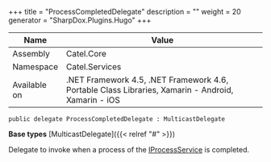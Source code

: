 

+++
title = "ProcessCompletedDelegate" 
description = ""
weight = 20
generator = "SharpDox.Plugins.Hugo"
+++

Name|Value
---|---
Assembly|Catel.Core
Namespace|Catel.Services
Available on|.NET Framework 4.5, .NET Framework 4.6, Portable Class Libraries, Xamarin - Android, Xamarin - iOS

```
public delegate ProcessCompletedDelegate : MulticastDelegate
```

**Base types**
[MulticastDelegate]({{&lt; relref "#" &gt;}})

Delegate to invoke when a process of the [IProcessService](#) is completed.

